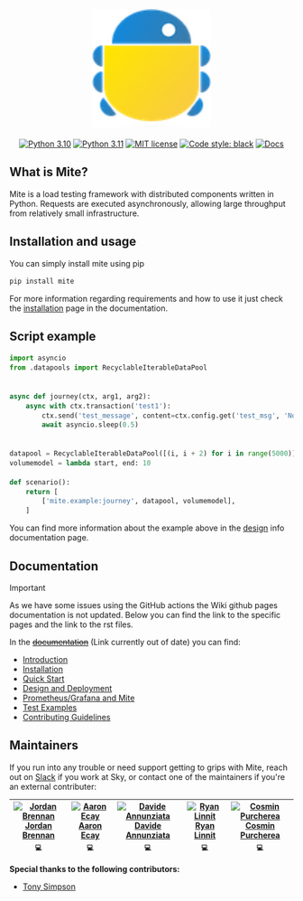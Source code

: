 <p align="center">
  <picture>
    <img src="docs_new/docs/source/_static/mite.png/" alt="Sky-UK Mite" width="210" height="210" /><br>
  </picture>
  <br>
  <a href="https://www.python.org/downloads/release/python-3100/"><img src="https://img.shields.io/badge/python-3.10-blue.svg" alt="Python 3.10"></a>
  <a href="https://www.python.org/downloads/release/python-3110/"><img src="https://img.shields.io/badge/python-3.11-blue.svg" alt="Python 3.11"></a>
  <a href="https://github.com/sky-uk/mite/blob/master/LICENSE/"><img src="https://img.shields.io/badge/License-MIT-blue.svg" alt="MIT license"></a>
  <a href="https://github.com/ambv/black/"><img src="https://img.shields.io/badge/code%20style-black-000000.svg" alt="Code style: black"></a>
  <a href="https://sky-uk.github.io/mite/"><img src="https://img.shields.io/badge/docs-read-blue" alt="Docs"></a>
</p>

## What is Mite?
Mite is a load testing framework with distributed components written in Python.
Requests are executed asynchronously, allowing large throughput from relatively small infrastructure.

## Installation and usage

You can simply install mite using pip

```bash
pip install mite
```
For more information regarding requirements and how to use it just check 
the [installation](https://sky-uk.github.io/mite/installation.html) page in the documentation.


## Script example

```python
import asyncio
from .datapools import RecyclableIterableDataPool


async def journey(ctx, arg1, arg2):
    async with ctx.transaction('test1'):
        ctx.send('test_message', content=ctx.config.get('test_msg', 'Not set'))
        await asyncio.sleep(0.5)


datapool = RecyclableIterableDataPool([(i, i + 2) for i in range(5000)])
volumemodel = lambda start, end: 10

def scenario():
    return [
        ['mite.example:journey', datapool, volumemodel],
    ]
```
You can find more information about the example above in the
 [design](https://sky-uk.github.io/mite/design-deployment.html) info documentation page.


## Documentation

> [!IMPORTANT]  
> As we have some issues using the GitHub actions the Wiki github pages documentation is not updated. 
> Below you can find the link to the specific pages and the link to the rst files.

In the ~~[documentation](https://sky-uk.github.io/mite/index.html)~~ (Link currently out of date) you can find:
- [Introduction](https://github.com/sky-uk/mite/blob/new-documentation/docs/source/introduction.rst)
- [Installation](https://github.com/sky-uk/mite/blob/new-documentation/docs/source/installation.rst)
- [Quick Start](https://github.com/sky-uk/mite/blob/new-documentation/docs/source/quick-start.rst)
- [Design and Deployment](https://github.com/sky-uk/mite/blob/new-documentation/docs/source/design-deployment.rst)
- [Prometheus/Grafana and Mite](https://github.com/sky-uk/mite/blob/new-documentation/docs/source/data-visualization.rst)
- [Test Examples](https://github.com/sky-uk/mite/blob/new-documentation/docs/source/test-examples.rst)
- [Contributing Guidelines](https://github.com/sky-uk/mite/blob/new-documentation/docs/source/contributing-guidelines.rst)

## Maintainers

If you run into any trouble or need support getting to grips with Mite,
reach out on [Slack](https://sky.slack.com/messages/mite) if you work at Sky,
 or contact one of the maintainers if you're an external contributer:

| [<img src="https://avatars.githubusercontent.com/jb098" width=100 height=100 alt="Jordan Brennan" /><br />Jordan Brennan](https://github.com/jb098)<br /><sub>💻</sub> | [<img src="https://avatars.githubusercontent.com/aecay" width=100 height=100 alt="Aaron Ecay" /> <br />Aaron Ecay](https://github.com/aecay)<br /><sub>💻</sub> | [<img src="https://avatars.githubusercontent.com/DavAnnunz" width=100 height=100 alt="Davide Annunziata" /><br />Davide Annunziata](https://github.com/DavAnnunz)<br /><sub>💻</sub> | [<img src="https://avatars.githubusercontent.com/ryanlinnit-sky" width=100 height=100 alt="Ryan Linnit" /><br />Ryan Linnit](https://github.com/ryanlinnit-sky)<br /><sub>💻</sub> | [<img src="https://avatars.githubusercontent.com/cosmaprc" width=100 height=100 alt="Cosmin Purcherea" /><br />Cosmin Purcherea](https://github.com/cosmaprc)<br /><sub>💻</sub> |
| :---: | :---: | :---: | :---: | :---: |

**Special thanks to the following contributors:**

* [Tony Simpson](https://github.com/tonysimpson)
